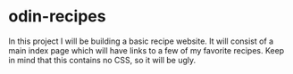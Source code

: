 # odin-recipes

In this project I will be building a basic recipe website. It will consist of a main index page which will have links to a few of my favorite recipes. Keep in mind that this contains no CSS, so it will be ugly.
